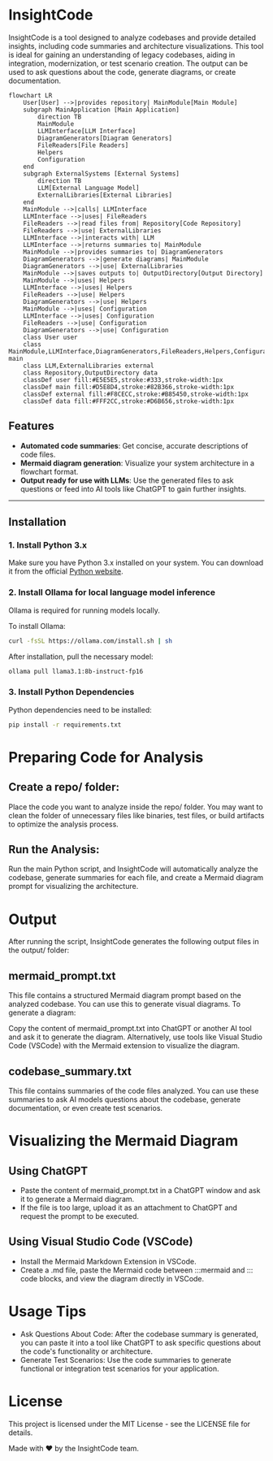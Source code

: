 # InsightCode

InsightCode is a tool designed to analyze codebases and provide detailed insights, including code summaries and architecture visualizations. This tool is ideal for gaining an understanding of legacy codebases, aiding in integration, modernization, or test scenario creation. The output can be used to ask questions about the code, generate diagrams, or create documentation.

```mermaid
flowchart LR
    User[User] -->|provides repository| MainModule[Main Module]
    subgraph MainApplication [Main Application]
        direction TB
        MainModule
        LLMInterface[LLM Interface]
        DiagramGenerators[Diagram Generators]
        FileReaders[File Readers]
        Helpers
        Configuration
    end
    subgraph ExternalSystems [External Systems]
        direction TB
        LLM[External Language Model]
        ExternalLibraries[External Libraries]
    end
    MainModule -->|calls| LLMInterface
    LLMInterface -->|uses| FileReaders
    FileReaders -->|read files from| Repository[Code Repository]
    FileReaders -->|use| ExternalLibraries
    LLMInterface -->|interacts with| LLM
    LLMInterface -->|returns summaries to| MainModule
    MainModule -->|provides summaries to| DiagramGenerators
    DiagramGenerators -->|generate diagrams| MainModule
    DiagramGenerators -->|use| ExternalLibraries
    MainModule -->|saves outputs to| OutputDirectory[Output Directory]
    MainModule -->|uses| Helpers
    LLMInterface -->|uses| Helpers
    FileReaders -->|use| Helpers
    DiagramGenerators -->|use| Helpers
    MainModule -->|uses| Configuration
    LLMInterface -->|uses| Configuration
    FileReaders -->|use| Configuration
    DiagramGenerators -->|use| Configuration
    class User user
    class MainModule,LLMInterface,DiagramGenerators,FileReaders,Helpers,Configuration main
    class LLM,ExternalLibraries external
    class Repository,OutputDirectory data
    classDef user fill:#E5E5E5,stroke:#333,stroke-width:1px
    classDef main fill:#D5E8D4,stroke:#82B366,stroke-width:1px
    classDef external fill:#F8CECC,stroke:#B85450,stroke-width:1px
    classDef data fill:#FFF2CC,stroke:#D6B656,stroke-width:1px
```

## Features
- **Automated code summaries**: Get concise, accurate descriptions of code files.
- **Mermaid diagram generation**: Visualize your system architecture in a flowchart format.
- **Output ready for use with LLMs**: Use the generated files to ask questions or feed into AI tools like ChatGPT to gain further insights.

---

## Installation

### 1. Install Python 3.x
Make sure you have Python 3.x installed on your system. You can download it from the official [Python website](https://www.python.org/downloads/).

### 2. Install Ollama for local language model inference
Ollama is required for running models locally.

To install Ollama:
```bash
curl -fsSL https://ollama.com/install.sh | sh
```
After installation, pull the necessary model:
```bash
ollama pull llama3.1:8b-instruct-fp16
```
### 3. Install Python Dependencies
Python dependencies need to be installed:
```bash
pip install -r requirements.txt
```
# Preparing Code for Analysis

## Create a repo/ folder:
Place the code you want to analyze inside the repo/ folder. You may want to clean the folder of unnecessary files like binaries, test files, or build artifacts to optimize the analysis process.

## Run the Analysis:
Run the main Python script, and InsightCode will automatically analyze the codebase, generate summaries for each file, and create a Mermaid diagram prompt for visualizing the architecture.

# Output

After running the script, InsightCode generates the following output files in the output/ folder:

## mermaid_prompt.txt

This file contains a structured Mermaid diagram prompt based on the analyzed codebase. You can use this to generate visual diagrams.
To generate a diagram:

Copy the content of mermaid_prompt.txt into ChatGPT or another AI tool and ask it to generate the diagram.
Alternatively, use tools like Visual Studio Code (VSCode) with the Mermaid extension to visualize the diagram.

## codebase_summary.txt

This file contains summaries of the code files analyzed. You can use these summaries to ask AI models questions about the codebase, generate documentation, or even create test scenarios.

# Visualizing the Mermaid Diagram

## Using ChatGPT

- Paste the content of mermaid_prompt.txt in a ChatGPT window and ask it to generate a Mermaid diagram.
- If the file is too large, upload it as an attachment to ChatGPT and request the prompt to be executed.

## Using Visual Studio Code (VSCode)

- Install the Mermaid Markdown Extension in VSCode.
- Create a .md file, paste the Mermaid code between :::mermaid and ::: code blocks, and view the diagram directly in VSCode.

# Usage Tips

- Ask Questions About Code: After the codebase summary is generated, you can paste it into a tool like ChatGPT to ask specific questions about the code's functionality or architecture.
- Generate Test Scenarios: Use the code summaries to generate functional or integration test scenarios for your application.

# License
This project is licensed under the MIT License - see the LICENSE file for details.

Made with ❤️ by the InsightCode team.